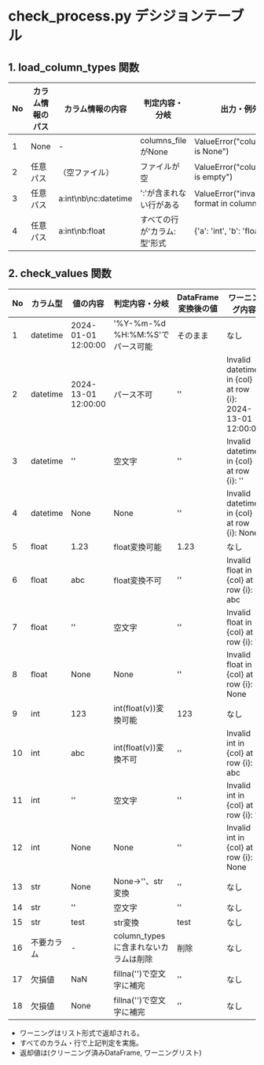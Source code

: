 # check_process.py デシジョンテーブル

## 1. load_column_types 関数

| No | カラム情報のパス         | カラム情報の内容           | 判定内容・分岐                           | 出力・例外                      |
|----|------------------------------|-------------------------|------------------------------------------|----------------------------------|
| 1  | None                        | -                       | columns_fileがNone                       | ValueError("columns_file is None")|
| 2  | 任意パス                     | （空ファイル）           | ファイルが空                             | ValueError("columns_file is empty")|
| 3  | 任意パス                     | a:int\nb\nc:datetime   | ':'が含まれない行がある                  | ValueError("invalid format in columns_file")|
| 4  | 任意パス                     | a:int\nb:float          | すべての行が'カラム:型'形式               | {'a': 'int', 'b': 'float'}       |


## 2. check_values 関数

| No | カラム型      | 値の内容         | 判定内容・分岐                                   | DataFrame変換後の値 | ワーニング内容                                 |
|----|--------------|------------------|--------------------------------------------------|--------------------|-----------------------------------------------|
| 1  | datetime     | 2024-01-01 12:00:00 | '%Y-%m-%d %H:%M:%S'でパース可能                  | そのまま           | なし                                          |
| 2  | datetime     | 2024-13-01 12:00:00 | パース不可                                        | ''                 | Invalid datetime in {col} at row {i}: 2024-13-01 12:00:00 |
| 3  | datetime     | ''               | 空文字                                            | ''                 | Invalid datetime in {col} at row {i}: '' |
| 4  | datetime     | None             | None                                              | ''                 | Invalid datetime in {col} at row {i}: None    |
| 5  | float        | 1.23             | float変換可能                                    | 1.23           | なし                                          |
| 6  | float        | abc              | float変換不可                                    | ''                 | Invalid float in {col} at row {i}: abc        |
| 7  | float        | ''               | 空文字                                            | ''                 | Invalid float in {col} at row {i}: '' |
| 8  | float        | None             | None                                              | ''                 | Invalid float in {col} at row {i}: None       |
| 9  | int          | 123              | int(float(v))変換可能                            | 123           | なし                                          |
|10  | int          | abc              | int(float(v))変換不可                            | ''                 | Invalid int in {col} at row {i}: abc          |
|11  | int          | ''               | 空文字                                            | ''                 | Invalid int in {col} at row {i}: '' |
|12  | int          | None             | None                                              | ''                 | Invalid int in {col} at row {i}: None         |
|13  | str          | None             | None→''、str変換                                 | ''                 | なし                                          |
|14  | str          | ''               | 空文字                                            | ''                 | なし                                          |
|15  | str          | test             | str変換                                           | test             | なし                                          |
|16  | 不要カラム    | -                | column_typesに含まれないカラムは削除              | 削除               | なし                                          |
|17  | 欠損値       | NaN              | fillna('')で空文字に補完                         | ''                 | なし                                          |
|18  | 欠損値       | None             | fillna('')で空文字に補完                         | ''                 | なし                                          |

- ワーニングはリスト形式で返却される。
- すべてのカラム・行で上記判定を実施。
- 返却値は(クリーニング済みDataFrame, ワーニングリスト)
